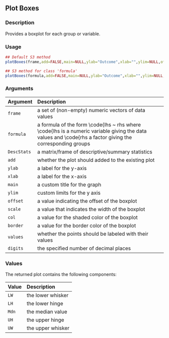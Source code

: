 ## Plot Boxes

### Description

Provides a boxplot for each group or variable.

### Usage

```r
## Default S3 method
plotBoxes(frame,add=FALSE,main=NULL,ylab="Outcome",xlab="",ylim=NULL,offset=0,scale=.6,border="black",col=rgb(0,0,0,0),values=TRUE,digits=3)

## S3 method for class 'formula'
plotBoxes(formula,add=FALSE,main=NULL,ylab="Outcome",xlab="",ylim=NULL,offset=0,scale=.6,border="black",col=rgb(0,0,0,0),values=TRUE,digits=3)
```

### Arguments

Argument | Description
:-- | :--
```frame``` | a set of (non-empty) numeric vectors of data values
```formula``` | a formula of the form \code{lhs ~ rhs where \code{lhs is a numeric variable giving the data values and \code{rhs a factor giving the corresponding groups
```DescStats``` | a matrix/frame of descriptive/summary statistics
```add``` | whether the plot should added to the existing plot
```ylab``` | a label for the y-axis
```xlab``` | a label for the x-axis
```main``` | a custom title for the graph
```ylim``` | custom limits for the y axis
```offset``` | a value indicating the offset of the boxplot
```scale``` | a value that indicates the width of the boxplot
```col``` | a value for the shaded color of the boxplot
```border``` | a value for the border color of the boxplot
```values``` | whether the points should be labeled with their values
```digits``` | the specified number of decimal places

### Values

The returned plot contains the following components:

Value | Description
:-- | :--
```LW``` | the lower whisker
```LH``` | the lower hinge
```Mdn``` | the median value
```UH``` | the upper hinge
```UW``` | the upper whisker
